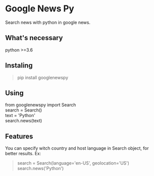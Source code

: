 # Google News Py

Search news with python in google news.


## What's necessary
python >=3.6

## Instaling

> pip install googlenewspy

## Using

from googlenewspy import Search\
search = Search()\
text = 'Python'\
search.news(text)

## Features
You can specify witch country and host language in Search object, for better results.
Ex:
> search = Search(language='en-US', geolocation='US')\
> search.news('Python')

